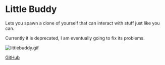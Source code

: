# Little Buddy

Lets you spawn a clone of yourself that can interact with stuff just like you can.

Currently it is deprecated, I am eventually going to fix its problems.

![littlebuddy.gif](../assets/littlebuddy.gif)

[GitHub](https://github.com/WeatherElectric/LittleBuddy)